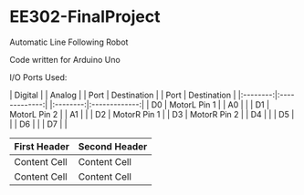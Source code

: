 # EE302-FinalProject

Automatic Line Following Robot

Code written for Arduino Uno

I/O Ports Used:

| Digital                  | | Analog                   |
| Port     | Destination   | | Port     | Destination   |
|:--------:|:-------------:| |:--------:|:-------------:|
| D0       | MotorL Pin 1  | | A0       |               |
| D1       | MotorL Pin 2  | | A1       |               |
| D2       | MotorR Pin 1  |
| D3       | MotorR Pin 2  |
| D4       |               |
| D5       |               |
| D6       |               |
| D7       |               |

| First Header    | Second Header |
| -------------   | ------------- |
| Content Cell    | Content Cell  |
| Content Cell    | Content Cell  |

